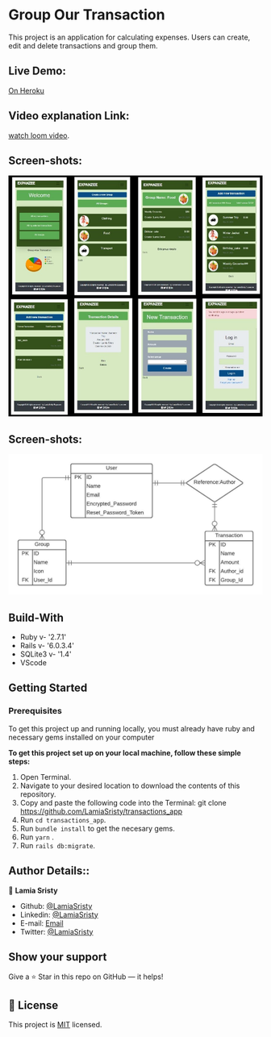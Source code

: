 # Group Our Transaction

This project is an application for calculating expenses. Users can create, edit and delete transactions and group them. 

## Live Demo:
[On Heroku](https://whispering-sea-85863.herokuapp.com/users/sign_in)

## Video explanation Link:
[watch loom video]().

## Screen-shots:
<img src="app/assets/images/collage-3.jpg">

## Screen-shots:
<img src="app/assets/images/Transaction_app.jpeg">


## Build-With

- Ruby v- '2.7.1'
- Rails v- '6.0.3.4'
- SQLite3 v- '1.4'
- VScode

## Getting Started

### Prerequisites

To get this project up and running locally, you must already have ruby and necessary gems installed on your computer

**To get this project set up on your local machine, follow these simple steps:**

1. Open Terminal.
2. Navigate to your desired location to download the contents of this repository.
3. Copy and paste the following code into the Terminal: git clone https://github.com/LamiaSristy/transactions_app
4. Run ```cd transactions_app```.
5. Run ```bundle install``` to get the necesary gems.
6. Run ```yarn``` .
7. Run `rails db:migrate`.


## Author Details::

👤 **Lamia Sristy**

- Github: [@LamiaSristy](https://github.com/LamiaSristy)
- Linkedin: [@LamiaSristy](https://www.linkedin.com/in/lamia-hemayet-sristy/)
- E-mail: <a href="mailto:lamiasristy@gmail.com?subject=Hello Lamia!">Email</a>  
- Twitter: [@LamiaSristy](https://twitter.com/lsristy1)


## Show your support

Give a ⭐ Star in this repo on GitHub — it helps!

## 📝 License

This project is [MIT](lic.url) licensed.   
